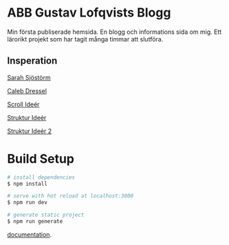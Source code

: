 # ABB Gustav Lofqvists Blogg

Min första publiserade hemsida. En blogg och informations sida om mig. Ett lärorikt projekt som har tagit många timmar att slutföra.

## Insperation

[Sarah Sjöstörm](http://www.sarahsjostrom.se/)

[Caleb Dressel](https://www.caelebdressel.com/)

[Scroll Ideér](https://alvarotrigo.com/fullPage/extensions/)

[Struktur Ideér](https://alvarotrigo.com/blog/website-project-ideas/)

[Struktur Ideér 2](https://www.lizandrewsphotography.com.au/)

# Build Setup

```bash
# install dependencies
$ npm install

# serve with hot reload at localhost:3000
$ npm run dev

# generate static project
$ npm run generate
```

[documentation](https://nuxtjs.org).
